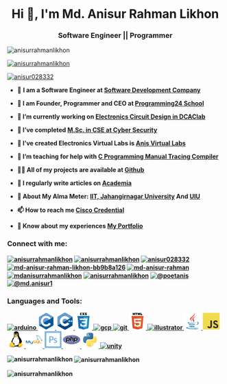 <h1 align="center">Hi 👋, I'm Md. Anisur Rahman Likhon</h1>
<h3 align="center">Software Engineer || Programmer </h3>

<p align="left"> <img src="https://komarev.com/ghpvc/?username=anisurrahmanlikhon&label=Profile%20views&color=0e75b6&style=flat" alt="anisurrahmanlikhon" /> </p>

<p align="left"> <a href="https://github.com/ryo-ma/github-profile-trophy"><img src="https://github-profile-trophy.vercel.app/?username=anisurrahmanlikhon" alt="anisurrahmanlikhon" /></a> </p>

<p align="left"> <a href="https://twitter.com/anisur028332" target="blank"><img src="https://img.shields.io/twitter/follow/anisur028332?logo=twitter&style=for-the-badge" alt="anisur028332" /></a> </p>

- 🔭 <b>I am a Software Engineer at </b> <a href="https://softdev.school.blog/about-me" target="blank"><b>Software Development Company<b></a>

- 🔭 <b>I am Founder, Programmer and CEO at </b> <a href="https://programming24.school.blog/about-me" target="blank"><b>Programming24 School<b></a>

- 🔭 <b>I’m currently working on </b> <a href="https://dcaclab.com/users/28506/profile" target="blank"><b>Electronics Circuit Design in DCAClab<b></a>

- 🌱 I’ve completed <a href="https://cse.uiu.ac.bd/graduate-program/" target="blank"><b>M.Sc. in CSE at Cyber Security<b></a>

- 👯 I’ve created Electronics Virtual Labs is <a href="https://anis-vlabs.labsland.com/" target="blank"><b>Anis Virtual Labs<b></a>

- 🤝 I’m teaching for help with <a href="https://anisurrahmanlikhon.github.io/C-Programming-Manual-Tracing/" target="blank"><b>C Programming Manual Tracing Compiler<b></a>

- 👨‍💻 All of my projects are available at <a href="https://github.com/anisurrahmanlikhon/" target="blank"><b>Github<b></a>

- 📝 I regularly write articles on <a href="https://uiu-bd.academia.edu/MdAnisurRahman" target="blank"><b>Academia<b></a>

- 💬 About My Alma Meter: <a href="https://www.juniv.edu/institute/iit" target="blank"><b>IIT, Jahangirnagar University<b></a> And <a href="https://www.uiu.ac.bd/" target="blank"><b>UIU<b></a>

- 📫 How to reach me <a href="https://www.credly.com/users/md-anisur-rahman.eb73e6d4/badges" target="blank"><b>Cisco Credential<b></a>

- 📄 Know about my experiences <a href="https://poetanis.wixsite.com/md-anisur-rahman" target="blank"><b>My Portfolio<b></a>


<h3 align="left">Connect with me:</h3>
<p align="left">
<a href="https://codepen.io/anisurrahmanlikhon" target="blank"><img align="center" src="https://raw.githubusercontent.com/rahuldkjain/github-profile-readme-generator/master/src/images/icons/Social/codepen.svg" alt="anisurrahmanlikhon" height="30" width="40" /></a>
<a href="https://dev.to/anisurrahmanlikhon" target="blank"><img align="center" src="https://raw.githubusercontent.com/rahuldkjain/github-profile-readme-generator/master/src/images/icons/Social/devto.svg" alt="anisurrahmanlikhon" height="30" width="40" /></a>
<a href="https://twitter.com/anisur028332" target="blank"><img align="center" src="https://raw.githubusercontent.com/rahuldkjain/github-profile-readme-generator/master/src/images/icons/Social/twitter.svg" alt="anisur028332" height="30" width="40" /></a>
<a href="https://linkedin.com/in/md-anisur-rahman-likhon-bb9b8a126" target="blank"><img align="center" src="https://raw.githubusercontent.com/rahuldkjain/github-profile-readme-generator/master/src/images/icons/Social/linked-in-alt.svg" alt="md-anisur-rahman-likhon-bb9b8a126" height="30" width="40" /></a>
<a href="https://stackoverflow.com/users/14428928/md-anisur-rahman" target="blank"><img align="center" src="https://raw.githubusercontent.com/rahuldkjain/github-profile-readme-generator/master/src/images/icons/Social/stack-overflow.svg" alt="md-anisur-rahman" height="30" width="40" /></a>
<a href="https://kaggle.com/mdanisurrahmanlikhon" target="blank"><img align="center" src="https://raw.githubusercontent.com/rahuldkjain/github-profile-readme-generator/master/src/images/icons/Social/kaggle.svg" alt="mdanisurrahmanlikhon" height="30" width="40" /></a>
<a href="https://fb.com/anisurrahmanlikhon" target="blank"><img align="center" src="https://raw.githubusercontent.com/rahuldkjain/github-profile-readme-generator/master/src/images/icons/Social/facebook.svg" alt="anisurrahmanlikhon" height="30" width="40" /></a>
<a href="https://medium.com/@poetanis" target="blank"><img align="center" src="https://raw.githubusercontent.com/rahuldkjain/github-profile-readme-generator/master/src/images/icons/Social/medium.svg" alt="@poetanis" height="30" width="40" /></a>
<a href="https://www.hackerearth.com/@md.anisur1" target="blank"><img align="center" src="https://raw.githubusercontent.com/rahuldkjain/github-profile-readme-generator/master/src/images/icons/Social/hackerearth.svg" alt="@md.anisur1" height="30" width="40" /></a>
</p>

<h3 align="left">Languages and Tools:</h3>
<p align="left"> <a href="https://www.arduino.cc/" target="_blank" rel="noreferrer"> <img src="https://cdn.worldvectorlogo.com/logos/arduino-1.svg" alt="arduino" width="40" height="40"/> </a> <a href="https://www.cprogramming.com/" target="_blank" rel="noreferrer"> <img src="https://raw.githubusercontent.com/devicons/devicon/master/icons/c/c-original.svg" alt="c" width="40" height="40"/> </a> <a href="https://www.w3schools.com/cpp/" target="_blank" rel="noreferrer"> <img src="https://raw.githubusercontent.com/devicons/devicon/master/icons/cplusplus/cplusplus-original.svg" alt="cplusplus" width="40" height="40"/> </a> <a href="https://www.w3schools.com/css/" target="_blank" rel="noreferrer"> <img src="https://raw.githubusercontent.com/devicons/devicon/master/icons/css3/css3-original-wordmark.svg" alt="css3" width="40" height="40"/> </a> <a href="https://cloud.google.com" target="_blank" rel="noreferrer"> <img src="https://www.vectorlogo.zone/logos/google_cloud/google_cloud-icon.svg" alt="gcp" width="40" height="40"/> </a> <a href="https://git-scm.com/" target="_blank" rel="noreferrer"> <img src="https://www.vectorlogo.zone/logos/git-scm/git-scm-icon.svg" alt="git" width="40" height="40"/> </a> <a href="https://www.w3.org/html/" target="_blank" rel="noreferrer"> <img src="https://raw.githubusercontent.com/devicons/devicon/master/icons/html5/html5-original-wordmark.svg" alt="html5" width="40" height="40"/> </a> <a href="https://www.adobe.com/in/products/illustrator.html" target="_blank" rel="noreferrer"> <img src="https://www.vectorlogo.zone/logos/adobe_illustrator/adobe_illustrator-icon.svg" alt="illustrator" width="40" height="40"/> </a> <a href="https://www.java.com" target="_blank" rel="noreferrer"> <img src="https://raw.githubusercontent.com/devicons/devicon/master/icons/java/java-original.svg" alt="java" width="40" height="40"/> </a> <a href="https://developer.mozilla.org/en-US/docs/Web/JavaScript" target="_blank" rel="noreferrer"> <img src="https://raw.githubusercontent.com/devicons/devicon/master/icons/javascript/javascript-original.svg" alt="javascript" width="40" height="40"/> </a> <a href="https://www.linux.org/" target="_blank" rel="noreferrer"> <img src="https://raw.githubusercontent.com/devicons/devicon/master/icons/linux/linux-original.svg" alt="linux" width="40" height="40"/> </a> <a href="https://www.mysql.com/" target="_blank" rel="noreferrer"> <img src="https://raw.githubusercontent.com/devicons/devicon/master/icons/mysql/mysql-original-wordmark.svg" alt="mysql" width="40" height="40"/> </a> <a href="https://www.photoshop.com/en" target="_blank" rel="noreferrer"> <img src="https://raw.githubusercontent.com/devicons/devicon/master/icons/photoshop/photoshop-line.svg" alt="photoshop" width="40" height="40"/> </a> <a href="https://www.php.net" target="_blank" rel="noreferrer"> <img src="https://raw.githubusercontent.com/devicons/devicon/master/icons/php/php-original.svg" alt="php" width="40" height="40"/> </a> <a href="https://www.python.org" target="_blank" rel="noreferrer"> <img src="https://raw.githubusercontent.com/devicons/devicon/master/icons/python/python-original.svg" alt="python" width="40" height="40"/> </a> <a href="https://unity.com/" target="_blank" rel="noreferrer"> <img src="https://www.vectorlogo.zone/logos/unity3d/unity3d-icon.svg" alt="unity" width="40" height="40"/> </a> </p>

<p><img align="left" src="https://github-readme-stats.vercel.app/api/top-langs?username=anisurrahmanlikhon&show_icons=true&locale=en&layout=compact" alt="anisurrahmanlikhon" /></p>

<p>&nbsp;<img align="center" src="https://github-readme-stats.vercel.app/api?username=anisurrahmanlikhon&show_icons=true&locale=en" alt="anisurrahmanlikhon" /></p>

<p><img align="center" src="https://github-readme-streak-stats.herokuapp.com/?user=anisurrahmanlikhon&" alt="anisurrahmanlikhon" /></p>
